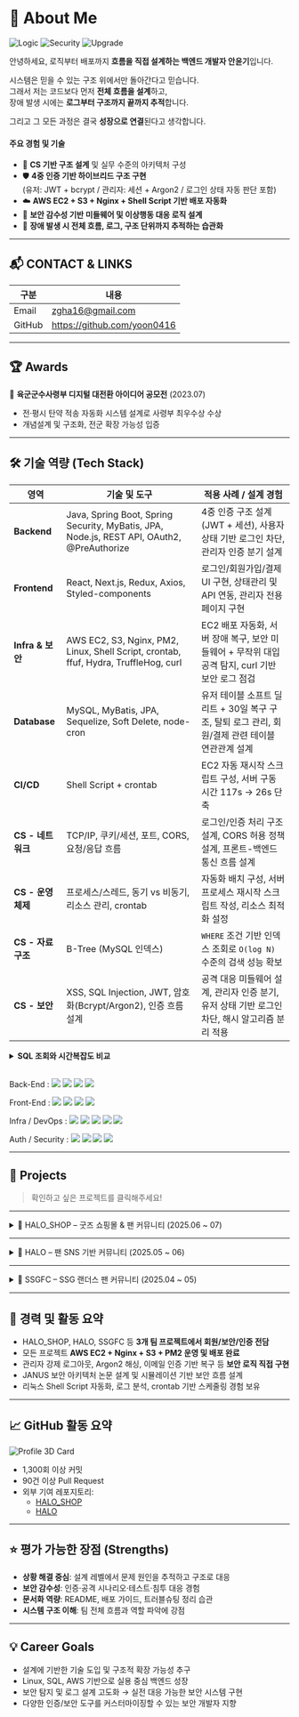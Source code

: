 # 👋 About Me

![Logic](https://img.shields.io/badge/System_Logic-ON-blue?style=flat-square)
![Security](https://img.shields.io/badge/Security-HIGH-critical?style=flat-square)
![Upgrade](https://img.shields.io/badge/Growth-Daily-success?style=flat-square)

안녕하세요, 로직부터 배포까지 **흐름을 직접 설계하는 백엔드 개발자 안윤기**입니다.

시스템은 믿을 수 있는 구조 위에서만 돌아간다고 믿습니다.  
그래서 저는 코드보다 먼저 **전체 흐름을 설계**하고,  
장애 발생 시에는 **로그부터 구조까지 끝까지 추적**합니다.

그리고 그 모든 과정은 결국 **성장으로 연결**된다고 생각합니다.


####  주요 경험 및 기술

- 🌱 **CS 기반 구조 설계** 및 실무 수준의 아키텍처 구성  
- 🛡️ **4중 인증 기반 하이브리드 구조 구현**  
  (유저: JWT + bcrypt / 관리자: 세션 + Argon2 / 로그인 상태 자동 판단 포함)  
- ☁️ **AWS EC2 + S3 + Nginx + Shell Script 기반 배포 자동화**  
- 🔐 **보안 감수성 기반 미들웨어 및 이상행동 대응 로직 설계**  
- 🧠 **장애 발생 시 전체 흐름, 로그, 구조 단위까지 추적하는 습관화**


---

## 📬 CONTACT & LINKS

| 구분 | 내용 |
|------|------|
| Email | zgha16@gmail.com |
| GitHub | https://github.com/yoon0416 |

---

## 🏆 Awards

🥇 **육군군수사령부 디지털 대전환 아이디어 공모전** (2023.07)  
- 전·평시 탄약 적송 자동화 시스템 설계로 사령부 최우수상 수상  
- 개념설계 및 구조화, 전군 확장 가능성 입증  

---

## 🛠 기술 역량 (Tech Stack)

| 영역             | 기술 및 도구                                                                                    | 적용 사례 / 설계 경험                                                  |
| -------------- | ------------------------------------------------------------------------------------------ | -------------------------------------------------------------- |
| **Backend**    | Java, Spring Boot, Spring Security, MyBatis, JPA, Node.js, REST API, OAuth2, @PreAuthorize | 4중 인증 구조 설계 (JWT + 세션), 사용자 상태 기반 로그인 차단, 관리자 인증 분기 설계         |
| **Frontend**   | React, Next.js, Redux, Axios, Styled-components                                            | 로그인/회원가입/결제 UI 구현, 상태관리 및 API 연동, 관리자 전용 페이지 구현                |
| **Infra & 보안** | AWS EC2, S3, Nginx, PM2, Linux, Shell Script, crontab, ffuf, Hydra, TruffleHog, curl       | EC2 배포 자동화, 서버 장애 복구, 보안 미들웨어 + 무작위 대입 공격 탐지, curl 기반 보안 로그 점검 |
| **Database**   | MySQL, MyBatis, JPA, Sequelize, Soft Delete, node-cron                                     | 유저 테이블 소프트 딜리트 + 30일 복구 구조, 탈퇴 로그 관리, 회원/결제 관련 테이블 연관관계 설계     |
| **CI/CD**      | Shell Script + crontab                                                                     | EC2 자동 재시작 스크립트 구성, 서버 구동 시간 117s → 26s 단축                     |
| **CS - 네트워크**  | TCP/IP, 쿠키/세션, 포트, CORS, 요청/응답 흐름                                                          | 로그인/인증 처리 구조 설계, CORS 허용 정책 설계, 프론트-백엔드 통신 흐름 설계               |
| **CS - 운영체제**  | 프로세스/스레드, 동기 vs 비동기, 리소스 관리, crontab                                                       | 자동화 배치 구성, 서버 프로세스 재시작 스크립트 작성, 리소스 최적화 설정                     |
| **CS - 자료구조** | B-Tree (MySQL 인덱스) | `WHERE` 조건 기반 인덱스 조회로 `O(log N)` 수준의 검색 성능 확보 |
| **CS - 보안**    | XSS, SQL Injection, JWT, 암호화(Bcrypt/Argon2), 인증 흐름 설계                                      | 공격 대응 미들웨어 설계, 관리자 인증 분기, 유저 상태 기반 로그인 차단, 해시 알고리즘 분리 적용       |

<details>
<summary><strong>SQL 조회와 시간복잡도 비교</strong></summary>

<br>

| 항목                | 네가 실제 사용한 쿼리                         | 설명                                                                 | 시간복잡도   |
|---------------------|----------------------------------------------|----------------------------------------------------------------------|--------------|
| WHERE 조건 검색      | `SELECT * FROM account WHERE email = ?`      | `email`에 인덱스가 있으면 MySQL은 **B-Tree** 구조로 탐색 시작              | `O(log N)`   |
| Primary Key 조회     | `SELECT * FROM account WHERE id = ?`         | PK 컬럼은 기본적으로 인덱스가 걸림 → 빠른 탐색 가능                            | `O(log N)`   |
| 정렬 없이 전체 탐색 | `SELECT * FROM account`                      | 인덱스를 사용하지 않고 전체 테이블을 순차 탐색 (Full Table Scan)         | `O(N)`       |

- 🔍 B-Tree 인덱스란?
  - MySQL(InnoDB)의 기본 인덱스 구조.
  - 균형 잡힌 트리 구조로 되어 있어서, 검색 시 루트 노드 → 중간 노드 → 리프 노드까지 타고 내려가며 빠르게 탐색 가능.
  - 정렬된 상태로 저장되며, 범위 조건 검색에도 유리.
  - 평균 시간복잡도는 O(log N).

- ❗ 인덱스가 없다면?
  - SELECT * FROM account처럼 인덱스를 타지 않으면, 테이블 처음부터 끝까지 한 줄씩 확인하는 선형 탐색이 됨.
  - 이 경우 시간복잡도는 O(N), 즉 데이터가 많아질수록 성능 급하락.

#### 사용예시

| 사용 맥락        | 쿼리 예시                                   | 설명                  |
| ------------ | --------------------------------------- | ------------------- |
| 🔐 로그인 처리    | `SELECT * FROM account WHERE email = ?` | 이메일 인덱스 기반 빠른 탐색 사용 |
| 👤 관리자 상세 조회 | `SELECT * FROM account WHERE id = ?`    | PK 탐색으로 즉시 조회 가능    |


</details>

<br>

Back-End : <img src="https://img.shields.io/badge/SpringBoot-6DB33F?style=flat&logo=springboot&logoColor=white"/> <img src="https://img.shields.io/badge/Java-007396?style=flat&logo=openjdk&logoColor=white"/> <img src="https://img.shields.io/badge/MyBatis-000000?style=flat&logo=apache&logoColor=white"/> <img src="https://img.shields.io/badge/JPA-59666C?style=flat&logo=hibernate&logoColor=white"/>

Front-End : <img src="https://img.shields.io/badge/React-61DAFB?style=flat&logo=react&logoColor=black"/> <img src="https://img.shields.io/badge/Next.js-000000?style=flat&logo=nextdotjs&logoColor=white"/> <img src="https://img.shields.io/badge/Redux-764ABC?style=flat&logo=redux&logoColor=white"/> <img src="https://img.shields.io/badge/Axios-5A29E4?style=flat&logo=axios&logoColor=white"/>

Infra / DevOps : <img src="https://img.shields.io/badge/AWS EC2-FF9900?style=flat&logo=amazonaws&logoColor=white"/> <img src="https://img.shields.io/badge/AWS S3-569A31?style=flat&logo=amazonaws&logoColor=white"/> <img src="https://img.shields.io/badge/Linux-FCC624?style=flat&logo=linux&logoColor=black"/> <img src="https://img.shields.io/badge/Shell Script-4EAA25?style=flat&logo=gnubash&logoColor=white"/> <img src="https://img.shields.io/badge/Nginx-009639?style=flat&logo=nginx&logoColor=white"/>

Auth / Security : <img src="https://img.shields.io/badge/JWT-000000?style=flat&logo=jsonwebtokens&logoColor=white"/> <img src="https://img.shields.io/badge/Bcrypt-121212?style=flat&logo=security&logoColor=white"/> <img src="https://img.shields.io/badge/Argon2-33AADD?style=flat&logo=veracrypt&logoColor=white"/> <img src="https://img.shields.io/badge/Security Testing Tools-000000?style=flat&logo=kali-linux&logoColor=white"/>

---

## 📌 Projects
> 확인하고 싶은 프로젝트를 클릭해주세요!

---

<details>
<summary>🔹 HALO_SHOP – 굿즈 쇼핑몰 & 팬 커뮤니티 (2025.06 ~ 07)</summary>

**담당:** 회원/보안/인증 시스템 전담, EC2 인프라 구성, 자동 배포, 트러블슈팅 및 문서화  

### 🧰 사용기술

| 영역     | 기술 |
|----------|------|
| Frontend | React, Next.js, Redux, Styled-components, SockJS, StompJS, Recharts, Axios |
| Backend  | Spring Boot, Java 11, MyBatis, JPA, Spring Security, OAuth2, WebSocket |
| Infra    | AWS EC2, S3, Nginx, PM2, Shell Script, crontab |
| DB       | MySQL 8.x (Soft Delete, backup table, node-cron 기반 스케줄링) |
| 보안도구 | Hydra, ffuf, TruffleHog, curl, Nikto 등 |

### 📌 주요 기능

- 4중 인증 구조 (JWT + bcrypt / 세션 + Argon2)
- 관리자 권한 분기 및 세션 강제 종료 기능
- 보안 미들웨어로 XSS, SQL Injection, 빠른 요청 차단
- Shell Script 기반 자동 배포 (117s → 26s 단축)
- 실전 보안 도구(ffuf, Hydra 등) 기반 공격 대응 구조 설계

### 🔧 주요 트러블슈팅

- 요청 폭주 → rate limiter + IP 차단
- UTC 시간 설정 → `-Duser.timezone=Asia/Seoul`
- 프론트 비효율적 빌드 반복 → 조건 분기 + 병렬 실행 최적화

### 🤝 협업 및 회고

- 역할 분담 기반 개발 및 문서화 주도 (API 명세서, ERD 등)
- 피드백 기반 응답 포맷 통일 (isAdmin, role)
- 회의록/협업 툴 기반 커뮤니케이션 능동적 참여

### 🔗 링크

- [GitHub](https://github.com/joyulbi/HALO_SHOP)  
- [배포](http://43.202.189.108/)  
- [시연 영상](https://www.youtube.com/watch?v=Xm-JVtveUPE)

</details>

---

<details>
<summary>🔹 HALO – 팬 SNS 기반 커뮤니티 (2025.05 ~ 06)</summary>

**담당:** 회원/인증/결제 시스템, 상태 차단, 이메일 인증, EC2 배포 및 리버스 프록시 구성

### 🧰 사용기술

| 영역     | 기술 |
|----------|------|
| Frontend | React, Redux, Axios |
| Backend  | Node.js, Express, Passport, bcrypt, Nodemailer |
| Infra    | AWS EC2, PM2, Nginx |
| DB       | MySQL 8.x (Soft Delete, deleted_users 테이블) |
| 보안기반 | 이메일 인증, 상태 기반 로그인 차단, 관리자 권한 분기(role 기반) |

### 📌 주요 기능

- 세션 기반 인증 (`passport-local`), bcrypt 해싱
- 탈퇴/정지/휴면 계정 차단
- 이메일 인증 기반 임시 비밀번호 발급 및 복구
- 카카오페이 결제 시스템 구현 및 멤버십 등급 반영
- 관리자 role 기반 접근 제한 미들웨어 설계

### 🔧 트러블슈팅

- Soft delete 계정 정리 누락 → node-cron 기반 자동 제거 구현
- FK 제약으로 인한 삭제 실패 → 트랜잭션 + CASCADE 처리

### 🔗 링크

- [GitHub](https://github.com/IN-P/HALO)

</details>

---

<details>
<summary>🔹 SSGFC – SSG 랜더스 팬 커뮤니티 (2025.04 ~ 05)</summary>

**담당:** 인증/보안/로그 시스템, 관리자 기능, 크롤링, 외부 API 연동, 트러블슈팅 및 보안 문서화

### 🧰 사용기술

| 영역     | 기술 |
|----------|------|
| Frontend | Thymeleaf, Bootstrap, JavaScript |
| Backend  | Java 11, Spring Boot 2.7.14, Spring Security, JPA |
| DB       | MySQL 8.0 |
| Infra    | 로컬 Tomcat → AWS EC2 이전 준비 중 |
| 인증/보안 | Spring Security 커스텀 로그인, OAuth2, 이메일/전화 인증 |
| 외부 API | CoolSMS, Google SMTP, Kakao 주소 API, 기상청 초단기 API |
| 기타     | Jsoup 기반 HTML 크롤링 |

### 📌 주요 기능

- 소셜 로그인(OAuth2), 이메일·전화 인증 통합
- 관리자 권한 분리 및 접근 제어 (@PreAuthorize)
- 게시글/댓글 본인 인증, 비로그인 차단
- 로그 자동 수집 및 30일 보존 스케줄링
- 구조적 보안 설계 + 외부 API 활용

### 🔗 참고 문서

- [보안 설계 문서](https://github.com/yoon0416/ssgpack/blob/main/시큐리티.md)
- [트러블슈팅 문서](https://github.com/yoon0416/ssgpack/blob/main/트러블슈팅.md)
- [문서 저장소](https://github.com/yoon0416/document)
- [AWS 설정](https://github.com/yoon0416/ssgpack/blob/main/aws.md)
- [시연 영상](https://youtu.be/pWBEOX9JKqc)

</details>

---

## 💼 경력 및 활동 요약

- HALO_SHOP, HALO, SSGFC 등 **3개 팀 프로젝트에서 회원/보안/인증 전담**  
- 모든 프로젝트 **AWS EC2 + Nginx + S3 + PM2 운영 및 배포 완료**  
- 관리자 강제 로그아웃, Argon2 해싱, 이메일 인증 기반 복구 등 **보안 로직 직접 구현**  
- JANUS 보안 아키텍처 논문 설계 및 시뮬레이션 기반 보안 흐름 설계  
- 리눅스 Shell Script 자동화, 로그 분석, crontab 기반 스케줄링 경험 보유

---

## 📈 GitHub 활동 요약

![Profile 3D Card](https://github-profile-summary-cards.vercel.app/api/cards/profile-details?username=yoon0416&theme=vue)

- 1,300회 이상 커밋  
- 90건 이상 Pull Request  
- 외부 기여 레포지토리:
  - [HALO_SHOP](https://github.com/joyulbi/HALO_SHOP)
  - [HALO](https://github.com/IN-P/HALO)

---

## ⭐ 평가 가능한 장점 (Strengths)

- **상황 해결 중심**: 설계 레벨에서 문제 원인을 추적하고 구조로 대응  
- **보안 감수성**: 인증·공격 시나리오·테스트·침투 대응 경험  
- **문서화 역량**: README, 배포 가이드, 트러블슈팅 정리 습관  
- **시스템 구조 이해**: 팀 전체 흐름과 역할 파악에 강점  

---

## 💡 Career Goals

- 설계에 기반한 기술 도입 및 구조적 확장 가능성 추구  
- Linux, SQL, AWS 기반으로 실용 중심 백엔드 성장  
- 보안 탐지 및 로그 설계 고도화 → 실전 대응 가능한 보안 시스템 구현  
- 다양한 인증/보안 도구를 커스터마이징할 수 있는 보안 개발자 지향

